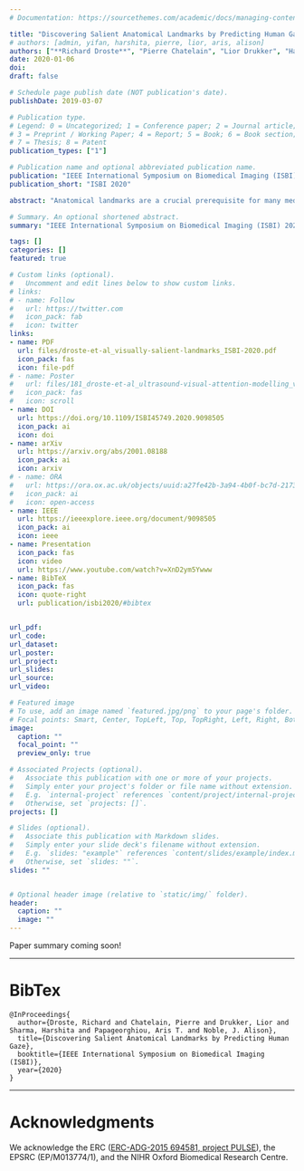 ```yaml
---
# Documentation: https://sourcethemes.com/academic/docs/managing-content/

title: "Discovering Salient Anatomical Landmarks by Predicting Human Gaze"
# authors: [admin, yifan, harshita, pierre, lior, aris, alison]
authors: ["**Richard Droste**", "Pierre Chatelain", "Lior Drukker", "Harshita Sharma", "Aris Papageorghiou", "J Alison Noble"]
date: 2020-01-06
doi:
draft: false

# Schedule page publish date (NOT publication's date).
publishDate: 2019-03-07

# Publication type.
# Legend: 0 = Uncategorized; 1 = Conference paper; 2 = Journal article;
# 3 = Preprint / Working Paper; 4 = Report; 5 = Book; 6 = Book section;
# 7 = Thesis; 8 = Patent
publication_types: ["1"]

# Publication name and optional abbreviated publication name.
publication: "IEEE International Symposium on Biomedical Imaging (ISBI) 2020"
publication_short: "ISBI 2020"

abstract: "Anatomical landmarks are a crucial prerequisite for many medical imaging tasks. Usually, the set of landmarks for a given task is predefined by experts. The landmark locations for a given image are then annotated manually or via machine learning methods trained on manual annotations. In this paper, in contrast, we present a method to automatically discover and localize anatomical landmarks in medical images. Specifically, we consider landmarks that attract the visual attention of humans, which we term visually salient landmarks. We illustrate the method for fetal neurosonographic images. First, full-length clinical fetal ultrasound scans are recorded with live sonographer gaze-tracking. Next, a convolutional neural network (CNN) is trained to predict the gaze point distribution (saliency map) of the sonographers on scan video frames. The CNN is then used to predict saliency maps of unseen fetal neurosonographic images, and the landmarks are extracted as the local maxima of these saliency maps. Finally, the landmarks are matched across images by clustering the landmark CNN features. We show that the discovered landmarks can be used within affine image registration, with average landmark alignment errors between 4.1% and 10.9% of the fetal head long axis length."

# Summary. An optional shortened abstract.
summary: "IEEE International Symposium on Biomedical Imaging (ISBI) 2020. <span style=\"color: #c28422; font-weight:bold\">Oral presentation</span>. <span style=\"color: #2a8a80; font-weight:bold\">Runner up for Best Paper Award</span>."

tags: []
categories: []
featured: true

# Custom links (optional).
#   Uncomment and edit lines below to show custom links.
# links:
# - name: Follow
#   url: https://twitter.com
#   icon_pack: fab
#   icon: twitter
links:
- name: PDF
  url: files/droste-et-al_visually-salient-landmarks_ISBI-2020.pdf
  icon_pack: fas
  icon: file-pdf
# - name: Poster
#   url: files/181_droste-et-al_ultrasound-visual-attention-modelling_v2-7.pdf
#   icon_pack: fas
#   icon: scroll
- name: DOI
  url: https://doi.org/10.1109/ISBI45749.2020.9098505
  icon_pack: ai
  icon: doi
- name: arXiv
  url: https://arxiv.org/abs/2001.08188
  icon_pack: ai
  icon: arxiv
# - name: ORA
#   url: https://ora.ox.ac.uk/objects/uuid:a27fe42b-3a94-4b0f-bc7d-2173c0348b6f
#   icon_pack: ai
#   icon: open-access
- name: IEEE
  url: https://ieeexplore.ieee.org/document/9098505
  icon_pack: ai
  icon: ieee
- name: Presentation
  icon_pack: fas
  icon: video
  url: https://www.youtube.com/watch?v=XnD2ym5Ywww
- name: BibTeX
  icon_pack: fas
  icon: quote-right
  url: publication/isbi2020/#bibtex


url_pdf:
url_code:
url_dataset:
url_poster:
url_project:
url_slides:
url_source:
url_video:

# Featured image
# To use, add an image named `featured.jpg/png` to your page's folder. 
# Focal points: Smart, Center, TopLeft, Top, TopRight, Left, Right, BottomLeft, Bottom, BottomRight.
image:
  caption: ""
  focal_point: ""
  preview_only: true

# Associated Projects (optional).
#   Associate this publication with one or more of your projects.
#   Simply enter your project's folder or file name without extension.
#   E.g. `internal-project` references `content/project/internal-project/index.md`.
#   Otherwise, set `projects: []`.
projects: []

# Slides (optional).
#   Associate this publication with Markdown slides.
#   Simply enter your slide deck's filename without extension.
#   E.g. `slides: "example"` references `content/slides/example/index.md`.
#   Otherwise, set `slides: ""`.
slides: ""


# Optional header image (relative to `static/img/` folder).
header:
  caption: ""
  image: ""
---
```


Paper summary coming soon!


<!-- Richard Droste*, Yifan Cai, Harshita Sharma, Pierre Chatelain, Lior Drukker, Aris T. Papageorghiou, J. Alison Noble -->

---
# BibTex
```
@InProceedings{
  author={Droste, Richard and Chatelain, Pierre and Drukker, Lior and Sharma, Harshita and Papageorghiou, Aris T. and Noble, J. Alison},
  title={Discovering Salient Anatomical Landmarks by Predicting Human Gaze},
  booktitle={IEEE International Symposium on Biomedical Imaging (ISBI)},
  year={2020}
}
```
---

# Acknowledgments

We acknowledge the ERC ([ERC-ADG-2015 694581, project PULSE](https://cordis.europa.eu/project/rcn/205894/factsheet/en)), the EPSRC (EP/M013774/1), and the NIHR Oxford Biomedical Research Centre.
